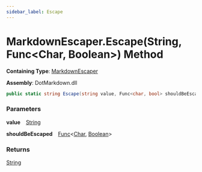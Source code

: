```yaml
---
sidebar_label: Escape
---
```


# MarkdownEscaper\.Escape\(String, Func&lt;Char, Boolean>\) Method

**Containing Type**: [MarkdownEscaper](../index.md)

**Assembly**: DotMarkdown\.dll

```csharp
public static string Escape(string value, Func<char, bool> shouldBeEscaped = null)
```

### Parameters

**value** &ensp; [String](https://docs.microsoft.com/en-us/dotnet/api/system.string)

**shouldBeEscaped** &ensp; [Func](https://docs.microsoft.com/en-us/dotnet/api/system.func-2)&lt;[Char](https://docs.microsoft.com/en-us/dotnet/api/system.char), [Boolean](https://docs.microsoft.com/en-us/dotnet/api/system.boolean)>

### Returns

[String](https://docs.microsoft.com/en-us/dotnet/api/system.string)

